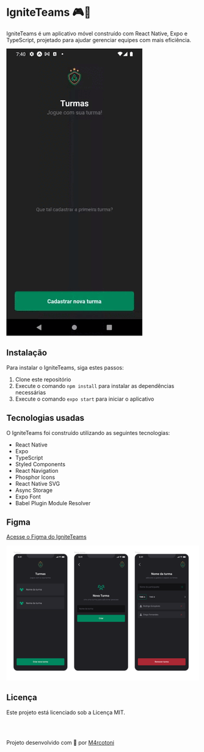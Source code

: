 # IgniteTeams 🎮📱

IgniteTeams é um aplicativo móvel construído com React Native, Expo e TypeScript, projetado para ajudar gerenciar equipes  com mais eficiência.

![App](.github/assets/igniteteams.gif)

## Instalação

Para instalar o IgniteTeams, siga estes passos:

1. Clone este repositório
2. Execute o comando `npm install` para instalar as dependências necessárias
3. Execute o comando `expo start` para iniciar o aplicativo

## Tecnologias usadas

O IgniteTeams foi construído utilizando as seguintes tecnologias:

- React Native
- Expo
- TypeScript
- Styled Components
- React Navigation
- Phosphor Icons
- React Native SVG
- Async Storage
- Expo Font
- Babel Plugin Module Resolver

## Figma
[Acesse o Figma do IgniteTeams](https://www.figma.com/community/file/1151864427495057381)

![Figma](.github/assets/figma.png)

## Licença

Este projeto está licenciado sob a Licença MIT.

<br></br>

Projeto desenvolvido com 🖤 por [M4rcotoni](https://github.com/m4rcotoni)
